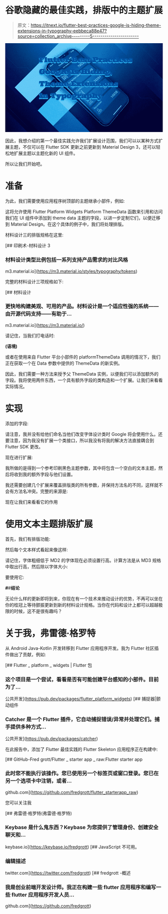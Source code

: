 # 谷歌隐藏的最佳实践，排版中的主题扩展

> 原文：<https://itnext.io/flutter-best-practices-google-is-hiding-theme-extensions-in-typography-eebbeca88e47?source=collection_archive---------5----------------------->

![](img/acc24fd53971f46f79261a0947d287a1.png)

因此，我想介绍的第一个最佳实践允许我们扩展设计范围，我们可以以某种方式扩展主题，不仅可以在 Flutter SDK 更新之前更新到 Material Design 3，还可以轻松地扩展主题以主题化新的 UI 组件。

所以让我们开始吧。

# **准备**

为此，我们需要使用应用程序树顶部的主题继承小部件，例如:

这将允许使用 Flutter Platform Widgets Platform ThemeData 函数来引用和访问我们在 UI 组件中添加到 theme data 主题的字段，以进一步定制它们，以便迁移到 Material Design。在这个具体的例子中，我们将处理排版。

材料设计三的排版规格在这里:

[](https://m3.material.io/styles/typography/tokens) [## 印刷术-材料设计 3

### 材料设计类型比例包括一系列支持产品需求的对比风格

m3.material.io](https://m3.material.io/styles/typography/tokens) 

完整的材料设计三项规格如下:

[](https://m3.material.io/) [## 材料设计

### 更快地构建美观、可用的产品。材料设计是一个适应性强的系统——由开源代码支持——有助于…

m3.material.io](https://m3.material.io/) 

请记住，当我们打电话时:

**(语境)**

或者在使用来自 Flutter 平台小部件的 platformThemeData 调用的情况下，我们正在获取一个在 Data 参数中提供的 ThemeData 的新实例。

因此，我们需要一种方法来授予父 ThemeData 实例，以便我们可以添加额外的字段。我将使用两件东西，一个具有额外字段的类构造和一个扩展。让我们来看看实际情况。

# **实现**

添加的字段:

请注意，我并没有给他们命名当他们改变字体设计类时 Google 将会使用什么。还要注意，因为我没有扩展一个类接口，所以我没有将我的解决方法直接耦合到 Flutter SDK 更改。

现在进行扩展:

我所做的是得到一个参考印刷黑色主题参数，其中将包含一个空白的文本主题，然后将收到我的额外字段与他们设置。

我还需要创建几个扩展来覆盖排版类的所有参数，并保持方法名的不同，这样就不会有方法名冲突。完整的来源是:

现在让我们来看看它的作用

# **使用文本主题排版扩展**

首先，我们有排版功能:

然后每个文本样式看起来像这样:

请记住，字体粗细低于 MD2 的字体现在必须设置行高。计算方法是从 MD3 规格中取出行高，然后除以字体大小:

要使用它:

**#**#**结论**

无论什么样的更新即将到来，你现在有一个技术来推动设计的优势，不再可以坐在你的桂冠上等待颤振更新到新的材料设计规格。当你在代码和设计上都可以超越极限的时候，这不是很有趣吗？

# 关于我，弗雷德·格罗特

从 Android Java-Kotlin 开发转移到 Flutter 应用程序开发。我为 Flutter 社区插件做出了贡献，例如:

[](https://pub.dev/packages/flutter_platform_widgets) [## Flutter _ platform _ widgets | Flutter 包

### 这个项目是一个尝试，看看是否有可能创建平台感知的小部件。目前为了…

公共开发](https://pub.dev/packages/flutter_platform_widgets) [](https://pub.dev/packages/catcher) [## 捕捉器|颤动组件

### Catcher 是一个 Flutter 插件，它自动捕捉错误/异常并处理它们。捕手提供多种方式…

公共开发](https://pub.dev/packages/catcher) 

在此报告中，添加了 Flutter 最佳实践的 Flutter Skeleton 应用程序正在构建中:

[](https://github.com/fredgrott/flutter_starterapp_raw) [## GitHub-Fred grott/Flutter _ starter app _ raw:Flutter starter app

### 此时您不能执行该操作。您已使用另一个标签页或窗口登录。您已在另一个选项卡中注销，或者…

github.com](https://github.com/fredgrott/flutter_starterapp_raw) 

您可以关注我

[](https://keybase.io/fredgrott) [## 弗雷德·格罗特(弗雷德·格罗特)

### Keybase 是什么鬼东西？Keybase 为您提供了管理身份、创建安全聊天和…

keybase.io](https://keybase.io/fredgrott) [](https://twitter.com/fredgrott) [## JavaScript 不可用。

### 编辑描述

twitter.com](https://twitter.com/fredgrott) [](https://github.com/fredgrott) [## fredgrott -概述

### 我是创业前端开发设计师。我正在构建一些 flutter 应用程序和编写一些 flutter 应用程序开发人员…

github.com](https://github.com/fredgrott)